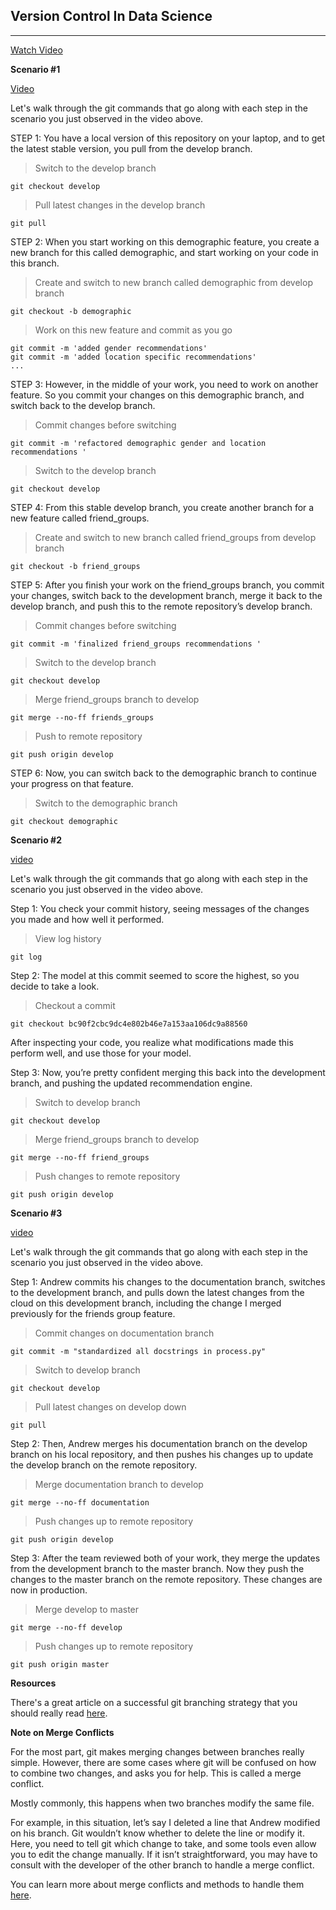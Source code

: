 Version Control In Data Science
---
---
[Watch Video](https://www.youtube.com/watch?v=EQzrLC88Bzk)

**Scenario #1**

[Video](https://www.youtube.com/watch?v=C92YcuwjZOs)

Let's walk through the git commands that go along with each step in the scenario you just observed in the video above.

STEP 1: You have a local version of this repository on your laptop, and to get the latest stable version, you pull from the develop branch.


> Switch to the develop branch
```
git checkout develop
```

> Pull latest changes in the develop branch
```
git pull
```

STEP 2: When you start working on this demographic feature, you create a new branch for this called demographic, and start working on your code in this branch.

> Create and switch to new branch called demographic from develop branch
```
git checkout -b demographic
```

> Work on this new feature and commit as you go
```
git commit -m 'added gender recommendations'
git commit -m 'added location specific recommendations'
...
```

STEP 3: However, in the middle of your work, you need to work on another feature. So you commit your changes on this demographic branch, and switch back to the develop branch.

> Commit changes before switching
```
git commit -m 'refactored demographic gender and location recommendations '
```

> Switch to the develop branch
```
git checkout develop
```

STEP 4: From this stable develop branch, you create another branch for a new feature called friend_groups.

> Create and switch to new branch called friend_groups from develop branch
```
git checkout -b friend_groups
```

STEP 5: After you finish your work on the friend_groups branch, you commit your changes, switch back to the development branch, merge it back to the develop branch, and push this to the remote repository’s develop branch.

> Commit changes before switching
```
git commit -m 'finalized friend_groups recommendations '
```

> Switch to the develop branch
```
git checkout develop
```

> Merge friend_groups branch to develop
```
git merge --no-ff friends_groups
```

> Push to remote repository
```
git push origin develop
```

STEP 6: Now, you can switch back to the demographic branch to continue your progress on that feature.

> Switch to the demographic branch
```
git checkout demographic
```

**Scenario #2**

[video](https://www.youtube.com/watch?v=w1iHWpwOkMg)

Let's walk through the git commands that go along with each step in the scenario you just observed in the video above.

Step 1: You check your commit history, seeing messages of the changes you made and how well it performed.

> View log history
```
git log
```

Step 2: The model at this commit seemed to score the highest, so you decide to take a look.

> Checkout a commit
```
git checkout bc90f2cbc9dc4e802b46e7a153aa106dc9a88560
```

After inspecting your code, you realize what modifications made this perform well, and use those for your model.

Step 3: Now, you’re pretty confident merging this back into the development branch, and pushing the updated recommendation engine.

> Switch to develop branch
```
git checkout develop
```

> Merge friend_groups branch to develop
```
git merge --no-ff friend_groups
```

> Push changes to remote repository
```
git push origin develop
```

**Scenario #3**

[video](https://www.youtube.com/watch?v=36DOnNzvT4A)

Let's walk through the git commands that go along with each step in the scenario you just observed in the video above.

Step 1: Andrew commits his changes to the documentation branch, switches to the development branch, and pulls down the latest changes from the cloud on this development branch, including the change I merged previously for the friends group feature.

> Commit changes on documentation branch
```
git commit -m "standardized all docstrings in process.py"
```

> Switch to develop branch
```
git checkout develop
```

> Pull latest changes on develop down
```
git pull
```

Step 2: Then, Andrew merges his documentation branch on the develop branch on his local repository, and then pushes his changes up to update the develop branch on the remote repository.

> Merge documentation branch to develop
```
git merge --no-ff documentation
```

> Push changes up to remote repository
```
git push origin develop
```

Step 3: After the team reviewed both of your work, they merge the updates from the development branch to the master branch. Now they push the changes to the master branch on the remote repository. These changes are now in production.

> Merge develop to master
```
git merge --no-ff develop
```

> Push changes up to remote repository
```
git push origin master
```

**Resources**

There's a great article on a successful git branching strategy that you should really read [here](http://nvie.com/posts/a-successful-git-branching-model/).

**Note on Merge Conflicts**

For the most part, git makes merging changes between branches really simple. However, there are some cases where git will be confused on how to combine two changes, and asks you for help. This is called a merge conflict.

Mostly commonly, this happens when two branches modify the same file.

For example, in this situation, let’s say I deleted a line that Andrew modified on his branch. Git wouldn’t know whether to delete the line or modify it. Here, you need to tell git which change to take, and some tools even allow you to edit the change manually. If it isn’t straightforward, you may have to consult with the developer of the other branch to handle a merge conflict.

You can learn more about merge conflicts and methods to handle them [here](https://help.github.com/articles/about-merge-conflicts/).
